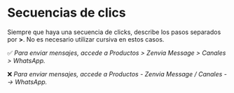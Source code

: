 # Secuencias de clics

Siempre que haya una secuencia de clicks, describe los pasos separados por **>**. No es necesario utilizar cursiva en estos casos.

✅ *Para enviar mensajes, accede a Productos > Zenvia Message > Canales > WhatsApp.* <br>

❌ *Para enviar mensajes, accede a Productos - Zenvia Message / Canales --> WhatsApp.*

